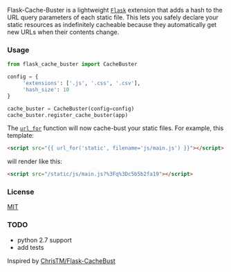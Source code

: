 Flask-Cache-Buster is a lightweight [`Flask`](http://flask.pocoo.org/) extension that adds a hash to the URL query parameters of each static file. This lets you safely declare your static resources as indefinitely cacheable because they automatically get new URLs when their contents change.

### Usage
```py
from flask_cache_buster import CacheBuster

config = {
     'extensions': ['.js', '.css', '.csv'],
     'hash_size': 10
}

cache_buster = CacheBuster(config=config)
cache_buster.register_cache_buster(app)
```

The [`url_for`](http://flask.pocoo.org/docs/0.12/api/#flask.url_for) function will now cache-bust your static files. For example, this template:

```html
<script src="{{ url_for('static', filename='js/main.js') }}"></script>
```
will render like this:

```html
<script src="/static/js/main.js?%3Fq%3Dc5b5b2fa19"></script>
```

### License
[MIT](LICENSE)

### TODO
- python 2.7 support
- add tests

Inspired by [ChrisTM/Flask-CacheBust](https://github.com/ChrisTM/Flask-CacheBust)
